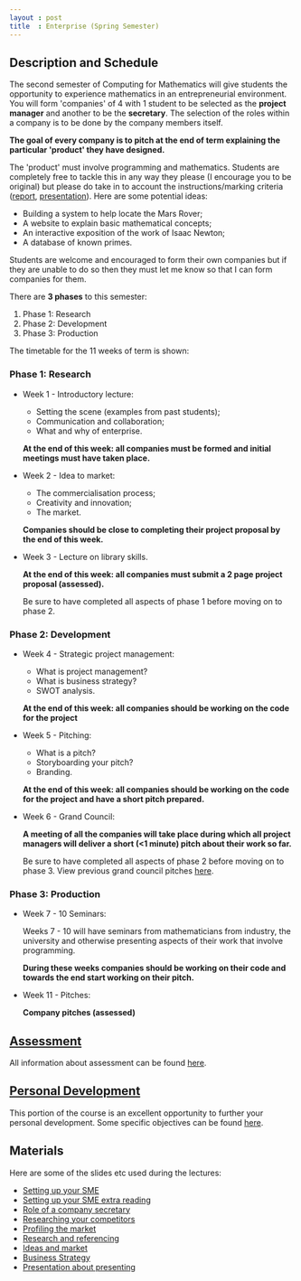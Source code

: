 ```yaml
---
layout : post
title  : Enterprise (Spring Semester)
---
```


## Description and Schedule

The second semester of Computing for Mathematics will give students the opportunity to experience mathematics in an entrepreneurial environment. You will form 'companies' of 4 with 1 student to be selected as the **project manager** and another to be the **secretary**. The selection of the roles within a company is to be done by the company members itself.

**The goal of every company is to pitch at the end of term explaining the particular 'product' they have designed.**

The 'product' must involve programming and mathematics. Students are completely free to tackle this in any way they please (I encourage you to be original) but please do take in to account the instructions/marking criteria ([report]({{site.baseurl}}/Enterprise/Assessment/ProjectProposal/), [presentation]({{site.baseurl}}/Enterprise/Assessment/Presentation/)). Here are some potential ideas:

- Building a system to help locate the Mars Rover;
- A website to explain basic mathematical concepts;
- An interactive exposition of the work of Isaac Newton;
- A database of known primes.

Students are welcome and encouraged to form their own companies but if they are unable to do so then they must let me know so that I can form companies for them.

There are **3 phases** to this semester:

1. Phase 1: Research
2. Phase 2: Development
3. Phase 3: Production

The timetable for the 11 weeks of term is shown:

### Phase 1: Research

- Week 1 - Introductory lecture:

    - Setting the scene (examples from past students);
    - Communication and collaboration;
    - What and why of enterprise.

    **At the end of this week: all companies must be formed and initial meetings must have taken place.**

- Week 2 - Idea to market:

    - The commercialisation process;
    - Creativity and innovation;
    - The market.

    **Companies should be close to completing their project proposal by the end of this week.**

- Week 3 - Lecture on library skills.

    **At the end of this week: all companies must submit a 2 page project proposal (assessed).**

    Be sure to have completed all aspects of phase 1 before moving on to phase 2.

### Phase 2: Development

- Week 4 - Strategic project management:

    - What is project management?
    - What is business strategy?
    - SWOT analysis.

    **At the end of this week: all companies should be working on the code for the project**

- Week 5 - Pitching:

    - What is a pitch?
    - Storyboarding your pitch?
    - Branding.

    **At the end of this week: all companies should be working on the code for the project and have a short pitch prepared.**

- Week 6 - Grand Council:

    **A meeting of all the companies will take place during which all project managers will deliver a short (<1 minute) pitch about their work so far.**

    Be sure to have completed all aspects of phase 2 before moving on to phase 3.
    View previous grand council pitches
    [here]({{site.baseurl}}/Enterprise/GrandCouncil).

### Phase 3: Production

- Week 7 - 10 Seminars:

    Weeks 7 - 10 will have seminars from mathematicians from industry, the university and otherwise presenting aspects of their work that involve programming.

    **During these weeks companies should be working on their code and towards the end start working on their pitch.**

- Week 11 - Pitches:

    **Company pitches (assessed)**

## [Assessment]({{site.baseurl}}/Enterprise/Assessment/)

All information about assessment can be found [here]({{site.baseurl}}/Enterprise/Assessment/).

## [Personal Development]({{site.baseurl}}/Enterprise/PDP/)

This portion of the course is an excellent opportunity to further your personal development.
Some specific objectives can be found [here]({{site.baseurl}}/Enterprise/PDP/).

## Materials

Here are some of the slides etc used during the lectures:

- [Setting up your SME]({{site.baseurl}}/Enterprise/assets/wk1_setting_up_your_SME.pptx)
- [Setting up your SME extra reading]({{site.baseurl}}/Enterprise/assets/wk1_setting_up_your_SME-READING.pptx)
- [Role of a company secretary]({{site.baseurl}}/Enterprise/assets/role_of_secretary.pdf)
- [Researching your competitors]({{site.baseurl}}/Enterprise/assets/researching_your_competitors.pdf)
- [Profiling the market]({{site.baseurl}}/Enterprise/assets/profiling_the_market.pdf)
- [Research and referencing]({{site.baseurl}}/Enterprise/assets/wk_2_research_and_referencing.pptx)
- [Ideas and market]({{site.baseurl}}/Enterprise/assets/ideas_and_market.pdf)
- [Business Strategy]({{site.baseurl}}/Enterprise/assets/wk4businessstrategy.pdf)
- [Presentation about presenting]({{site.baseurl}}/Enterprise/assets/wk05pitching.pdf)
